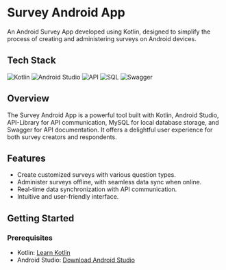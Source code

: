 # Survey Android App

An Android Survey App developed using Kotlin, designed to simplify the process of creating and administering surveys on Android devices.

## Tech Stack

![Kotlin](https://img.shields.io/badge/Kotlin-1.5.21-blueviolet?logo=kotlin&style=flat-square)
![Android Studio](https://img.shields.io/badge/Android_Studio-4.2.1-green?logo=android-studio&style=flat-square)
![API](https://img.shields.io/badge/API-API--Library-orange?style=flat-square)
![SQL](https://img.shields.io/badge/SQL-MySQL-9cf?style=flat-square)
![Swagger](https://img.shields.io/badge/Swagger-OpenAPI-red?logo=swagger&style=flat-square)

## Overview

The Survey Android App is a powerful tool built with Kotlin, Android Studio, API-Library for API communication, MySQL for local database storage, and Swagger for API documentation. It offers a delightful user experience for both survey creators and respondents.

## Features

- Create customized surveys with various question types.
- Administer surveys offline, with seamless data sync when online.
- Real-time data synchronization with API communication.
- Intuitive and user-friendly interface.

## Getting Started

### Prerequisites

- Kotlin: [Learn Kotlin](https://kotlinlang.org/)
- Android Studio: [Download Android Studio](https://developer.android.com/studio)
  
